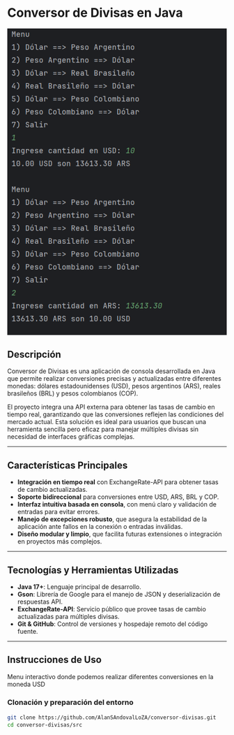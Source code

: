 # Conversor de Divisas en Java

![Evidencia](Conversion1.png)

## Descripción

Conversor de Divisas es una aplicación de consola desarrollada en Java que permite realizar conversiones precisas y actualizadas entre diferentes monedas: dólares estadounidenses (USD), pesos argentinos (ARS), reales brasileños (BRL) y pesos colombianos (COP). 

El proyecto integra una API externa para obtener las tasas de cambio en tiempo real, garantizando que las conversiones reflejen las condiciones del mercado actual. Esta solución es ideal para usuarios que buscan una herramienta sencilla pero eficaz para manejar múltiples divisas sin necesidad de interfaces gráficas complejas.

---

## Características Principales

- **Integración en tiempo real** con ExchangeRate-API para obtener tasas de cambio actualizadas.
- **Soporte bidireccional** para conversiones entre USD, ARS, BRL y COP.
- **Interfaz intuitiva basada en consola**, con menú claro y validación de entradas para evitar errores.
- **Manejo de excepciones robusto**, que asegura la estabilidad de la aplicación ante fallos en la conexión o entradas inválidas.
- **Diseño modular y limpio**, que facilita futuras extensiones o integración en proyectos más complejos.

---

## Tecnologías y Herramientas Utilizadas

- **Java 17+**: Lenguaje principal de desarrollo.
- **Gson**: Librería de Google para el manejo de JSON y deserialización de respuestas API.
- **ExchangeRate-API**: Servicio público que provee tasas de cambio actualizadas para múltiples divisas.
- **Git & GitHub**: Control de versiones y hospedaje remoto del código fuente.

---

## Instrucciones de Uso
Menu interactivo donde podemos realizar diferentes conversiones en la moneda USD


### Clonación y preparación del entorno

```bash
git clone https://github.com/AlanSAndovalLoZA/conversor-divisas.git
cd conversor-divisas/src

